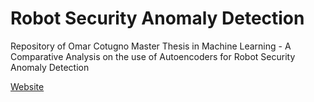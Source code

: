 # Robot Security Anomaly Detection
Repository of Omar Cotugno Master Thesis in Machine Learning - A Comparative Analysis on the use of Autoencoders for Robot Security Anomaly Detection

[Website](prova)
